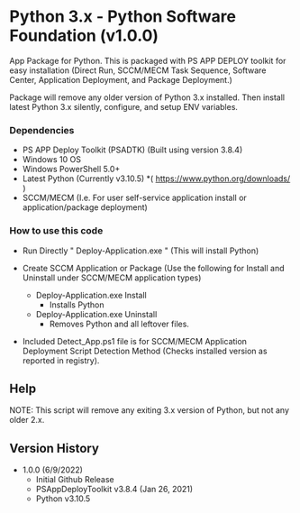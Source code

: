 # Python 3.x - Python Software Foundation (v1.0.0)

App Package for Python. 
This is packaged with PS APP DEPLOY toolkit for easy installation (Direct Run, SCCM/MECM Task Sequence, Software Center, Application Deployment, and Package Deployment.)

Package will remove any older version of Python 3.x installed. Then install latest Python 3.x silently, configure, and setup ENV variables.   

### Dependencies
* PS APP Deploy Toolkit (PSADTK) (Built using version 3.8.4)
* Windows 10 OS
* Windows PowerShell 5.0+
* Latest Python (Currently v3.10.5) 
		*( https://www.python.org/downloads/ )
* SCCM/MECM (I.e. For user self-service application install or application/package deployment)

### How to use this code

* Run Directly "  Deploy-Application.exe  " (This will install Python)

* Create SCCM Application or Package (Use the following for Install and Uninstall under SCCM/MECM application types)
    * Deploy-Application.exe Install
        * Installs Python
    * Deploy-Application.exe Uninstall
        * Removes Python and all leftover files.
       
 * Included Detect_App.ps1 file is for SCCM/MECM Application Deployment Script Detection Method (Checks installed version as reported in registry). 
 
## Help

NOTE: This script will remove any exiting 3.x version of Python, but not any older 2.x.

## Version History

* 1.0.0 (6/9/2022)
    * Initial Github Release 
    * PSAppDeployToolkit v3.8.4 (Jan 26, 2021)
    * Python v3.10.5
